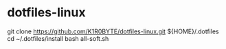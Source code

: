 # dotfiles-linux

git clone https://github.com/K1R0BYTE/dotfiles-linux.git ${HOME}/.dotfiles
cd ~/.dotfiles/install
bash all-soft.sh
